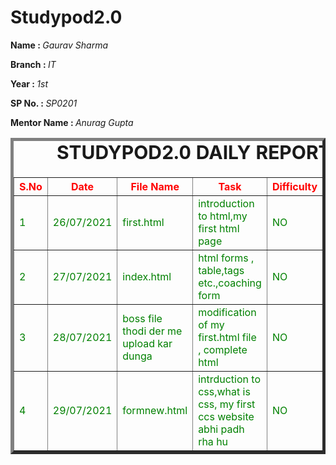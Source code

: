# Studypod2.0
<body>
     <div>
    <p><b>Name : </b><i>Gaurav Sharma</i></p>
    <p><b>Branch : </b><i>IT</i></p>
    <p><b>Year : </b><i>1st</i></p>
    <p><b>SP No. : </b><i>SP0201</i></p>
    <p><b>Mentor Name : </b><i>Anurag Gupta</i></p>
</div>
    <div>
    <table border="5">
        <caption style="font-size: 30px;"><b>STUDYPOD2.0 DAILY REPORT</b> </caption>
        <thead style="color:red;">
            <tr>
                <th width="350">S.No</th>
                <th width="350">Date</th>
                <th width="350">File Name</th>
                <th width="350">Task</th>
                <th width="350">Difficulty</th>
                <th width="350">Solution</th>
            </thead>
            <tbody style="color:green;">
                <tr>
                    <td>1</td>
                    <td>26/07/2021</td>
                    <td>first.html</td>
                    <td>introduction to html,my first html page</td>
                    <td>NO</td>
                    <td></td>
                </tr>
                <tr>
                    <td>2</td>
                    <td>27/07/2021</td>
                    <td>index.html</td>
                    <td>html forms , table,tags etc.,coaching form
                     </td>
                    <td>NO</td>
                    <td></td>
                </tr>
                 <tr>
                    <td>3</td>
                    <td>28/07/2021</td>
                    <td>boss file thodi der me upload kar dunga</td>
                    <td>modification of my first.html file , complete html</td>
                    <td>NO</td>
                    <td></td>
                 </tr> 
                 <tr>
                    <td>4</td>
                    <td>29/07/2021</td>
                    <td>formnew.html</td>
                    <td>intrduction to css,what is css, my first ccs website abhi padh rha hu </td>
                    <td>NO</td>
                    <td></td>
                 </tr>    
            </tbody>
        </table>
    </div>
</body>

